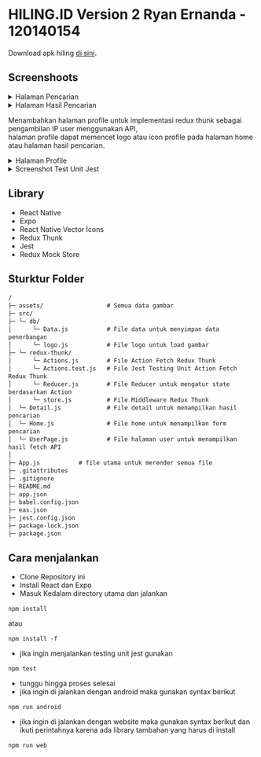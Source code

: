 # HILING.ID Version 2 Ryan Ernanda - 120140154

Download apk hiling <a href="https://expo.dev/artifacts/eas/nntruzHSfn4ffAGLMdVENC.apk">di sini</a>.

## Screenshoots

<details>
<summary>Halaman Pencarian</summary>

<img src="Hiling.Id-V.ReduxSaga/assets/home.jpg" width="200px">

</details>

<details>
<summary>Halaman Hasil Pencarian</summary>

<img src="Hiling.Id-V.ReduxThunk/assets/detail.jpg" width="200px">

</details>

Menambahkan halaman profile untuk implementasi redux thunk sebagai pengambilan IP user menggunakan API, <br/>
halaman profile dapat memencet logo atau icon profile pada halaman home atau halaman hasil pencarian.

<details>
<summary>Halaman Profile</summary>

<img src="Hiling.Id-V.ReduxSaga/assets/profile.jpg" width="200px">

</details>

<details>
<summary>Screenshot Test Unit Jest</summary>

Test Unit sudah dilakukan kedua Redux dan Hasilnya Sama, file yang di test adalah action.js
<img src="Hiling.Id-V.ReduxThunk/assets/jestTest.png" width="600px">

</details>

## Library

- React Native
- Expo
- React Native Vector Icons
- Redux Thunk
- Jest
- Redux Mock Store

## Sturktur Folder

```
/
├─ assets/                  # Semua data gambar
├─ src/
├─ └─ db/
│      └─ Data.js           # File data untuk menyimpan data penerbangan
│      └─ logo.js           # File logo untuk load gambar
├─ └─ redux-thunk/
│      └─ Actions.js        # File Action Fetch Redux Thunk
│      └─ Actions.test.js   # File Jest Testing Unit Action Fetch Redux Thunk
│      └─ Reducer.js        # File Reducer untuk mengatur state berdasarkan Action
│      └─ store.js          # File Middleware Redux Thunk
│  └─ Detail.js             # File detail untuk menampilkan hasil pencarian
│  └─ Home.js               # File home untuk menampilkan form pencarian
│  └─ UserPage.js           # File halaman user untuk menampilkan hasil fetch API
│
├─ App.js           # file utama untuk merender semua file
├─ .gitattributes
├─ .gitignore
├─ README.md
├─ app.json
├─ babel.config.json
├─ eas.json
├─ jest.config.json
├─ package-lock.json
├─ package.json
```

## Cara menjalankan

- Clone Repository ini
- Install React dan Expo
- Masuk Kedalam directory utama dan jalankan

```
npm install
```

atau

```
npm install -f
```

- jika ingin menjalankan testing unit jest gunakan

```
npm test
```

- tunggu hingga proses selesai
- jika ingin di jalankan dengan android maka gunakan syntax berikut

```
npm run android
```

- jika ingin di jalankan dengan website maka gunakan syntax berikut dan ikuti perintahnya karena ada library tambahan yang harus di install

```
npm run web
```
